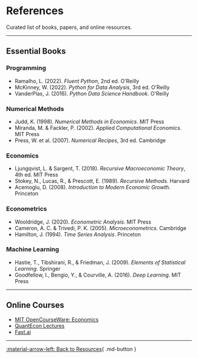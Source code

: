 # References

Curated list of books, papers, and online resources.

---

## Essential Books

### Programming

- Ramalho, L. (2022). *Fluent Python*, 2nd ed. O'Reilly
- McKinney, W. (2022). *Python for Data Analysis*, 3rd ed. O'Reilly
- VanderPlas, J. (2016). *Python Data Science Handbook*. O'Reilly

### Numerical Methods

- Judd, K. (1998). *Numerical Methods in Economics*. MIT Press
- Miranda, M. & Fackler, P. (2002). *Applied Computational Economics*. MIT Press
- Press, W. et al. (2007). *Numerical Recipes*, 3rd ed. Cambridge

### Economics

- Ljungqvist, L. & Sargent, T. (2018). *Recursive Macroeconomic Theory*, 4th ed. MIT Press
- Stokey, N., Lucas, R., & Prescott, E. (1989). *Recursive Methods*. Harvard
- Acemoglu, D. (2008). *Introduction to Modern Economic Growth*. Princeton

### Econometrics

- Wooldridge, J. (2020). *Econometric Analysis*. MIT Press
- Cameron, A. C. & Trivedi, P. K. (2005). *Microeconometrics*. Cambridge
- Hamilton, J. (1994). *Time Series Analysis*. Princeton

### Machine Learning

- Hastie, T., Tibshirani, R., & Friedman, J. (2009). *Elements of Statistical Learning*. Springer
- Goodfellow, I., Bengio, Y., & Courville, A. (2016). *Deep Learning*. MIT Press

---

## Online Courses

- [MIT OpenCourseWare: Economics](https://ocw.mit.edu/courses/economics/)
- [QuantEcon Lectures](https://quantecon.org/lectures/)
- [Fast.ai](https://www.fast.ai/)

---

[:material-arrow-left: Back to Resources](index.md){ .md-button }
